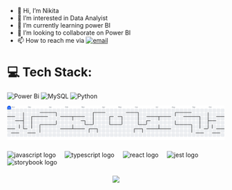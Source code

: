 - 👋 Hi, I’m Nikita 
- 👀 I’m interested in Data Analyist
- 🌱 I’m currently learning power BI
- 💞️ I’m looking to collaborate on Power BI
- 📫 How to reach me via [![email](https://img.shields.io/badge/Email-D14836?logo=gmail&logoColor=white)](mailto:nikitaduseja007@gmail.com)

# 💻 Tech Stack:
![Power Bi](https://img.shields.io/badge/power_bi-F2C811?style=for-the-badge&logo=powerbi&logoColor=black) ![MySQL](https://img.shields.io/badge/mysql-4479A1.svg?style=for-the-badge&logo=mysql&logoColor=white) ![Python](https://img.shields.io/badge/python-3670A0?style=for-the-badge&logo=python&logoColor=ffdd54)


<picture>
  <source media="(prefers-color-scheme: dark)" srcset="https://raw.githubusercontent.com/nikko-notanengineer/nikko-notanengineer/output/pacman-contribution-graph-dark.svg">
  <source media="(prefers-color-scheme: light)" srcset="https://raw.githubusercontent.com/nikko-notanengineer/nikko-notanengineer/output/pacman-contribution-graph.svg">
  <img alt="pacman contribution graph" src="https://raw.githubusercontent.com/nikko-notanengineer/nikko-notanengineer/output/pacman-contribution-graph.svg">
</picture>


###
<div align="left">
  <img src="https://cdn.jsdelivr.net/gh/devicons/devicon/icons/javascript/javascript-original.svg" height="40" alt="javascript logo"  />
  <img width="12" />
  <img src="https://cdn.jsdelivr.net/gh/devicons/devicon/icons/typescript/typescript-original.svg" height="40" alt="typescript logo"  />
  <img width="12" />
  <img src="https://cdn.jsdelivr.net/gh/devicons/devicon/icons/react/react-original.svg" height="40" alt="react logo"  />
  <img width="12" />
  <img src="https://cdn.jsdelivr.net/gh/devicons/devicon/icons/jest/jest-plain.svg" height="40" alt="jest logo"  />
  <img width="12" />
  <img src="https://cdn.jsdelivr.net/gh/devicons/devicon/icons/storybook/storybook-original.svg" height="40" alt="storybook logo"  />
</div>

###
<div align="center">
  <img src="https://visitor-badge.laobi.icu/badge?page_id=nikko-notanengineer.nikko-notanengineer&"  />
</div>

###
